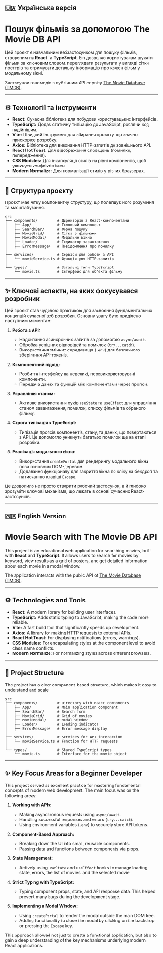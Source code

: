 ## 🇺🇦 Українська версія

# Пошук фільмів за допомогою The Movie DB API

Цей проєкт є навчальним вебзастосунком для пошуку фільмів, створеним на **React** та **TypeScript**. Він дозволяє користувачам шукати фільми за ключовим словом, переглядати результати у вигляді сітки постерів та отримувати детальну інформацію про кожен фільм у модальному вікні.

Застосунок взаємодіє з публічним API сервісу [The Movie Database (TMDB)](https://www.themoviedb.org/).

---

## ⚙️ Технології та інструменти

-   **React:** Сучасна бібліотека для побудови користувацьких інтерфейсів.
-   **TypeScript:** Додає статичну типізацію до JavaScript, роблячи код надійнішим.
-   **Vite:** Швидкий інструмент для збирання проєкту, що значно прискорює розробку.
-   **Axios:** Бібліотека для виконання HTTP-запитів до зовнішнього API.
-   **React Hot Toast:** Для відображення сповіщень (помилки, попередження).
-   **CSS Modules:** Для інкапсуляції стилів на рівні компонентів, щоб уникнути конфліктів імен.
-   **Modern Normalize:** Для нормалізації стилів у різних браузерах.

---

## 📂 Структура проєкту

Проєкт має чітку компонентну структуру, що полегшує його розуміння та масштабування.

```
src
├── components/         # Директорія з React-компонентами
│   ├── App/            # Головний компонент
│   ├── SearchBar/      # Форма пошуку
│   ├── MovieGrid/      # Сітка з фільмами
│   ├── MovieModal/     # Модальне вікно
│   ├── Loader/         # Індикатор завантаження
│   ├── ErrorMessage/   # Повідомлення про помилку
│
├── services/           # Сервіси для роботи з API
│   └── movieService.ts # Функція для HTTP-запитів
│
└── types/              # Загальні типи TypeScript
    └── movie.ts        # Інтерфейс для об'єкта фільму
```

---

## ✨ Ключові аспекти, на яких фокусувався розробник

Цей проєкт став чудовою практикою для засвоєння фундаментальних концепцій сучасної веб розробки. Основну увагу було приділено наступним моментам:

1.  **Робота з API:**

    -   Надсилання асинхронних запитів за допомогою `async/await`.
    -   Обробка успішних відповідей та помилок (`try...catch`).
    -   Використання змінних середовища (`.env`) для безпечного зберігання API-токенів.

2.  **Компонентний підхід:**

    -   Розбиття інтерфейсу на невеликі, перевикористовувані компоненти.
    -   Передача даних та функцій між компонентами через пропси.

3.  **Управління станом:**

    -   Активне використання хуків `useState` та `useEffect` для управління станом завантаження, помилок, списку фільмів та обраного фільму.

4.  **Строга типізація з TypeScript:**

    -   Типізація пропсів компонентів, стану, та даних, що повертаються з API. Це допомогло уникнути багатьох помилок ще на етапі розробки.

5.  **Реалізація модального вікна:**

    -   Використання `createPortal` для рендерингу модального вікна поза основним DOM-деревом.
    -   Додавання функціоналу для закриття вікна по кліку на бекдроп та натисканню клавіші `Escape`.

Це дозволило не просто створити робочий застосунок, а й глибоко зрозуміти ключові механізми, що лежать в основі сучасних React-застосунків.

---

## 🇬🇧 English Version

# Movie Search with The Movie DB API

This project is an educational web application for searching movies, built with **React** and **TypeScript**. It allows users to search for movies by keyword, view results as a grid of posters, and get detailed information about each movie in a modal window.

The application interacts with the public API of [The Movie Database (TMDB)](https://www.themoviedb.org/).

---

## ⚙️ Technologies and Tools

-   **React:** A modern library for building user interfaces.
-   **TypeScript:** Adds static typing to JavaScript, making the code more reliable.
-   **Vite:** A fast build tool that significantly speeds up development.
-   **Axios:** A library for making HTTP requests to external APIs.
-   **React Hot Toast:** For displaying notifications (errors, warnings).
-   **CSS Modules:** For encapsulating styles at the component level to avoid class name conflicts.
-   **Modern Normalize:** For normalizing styles across different browsers.

---

## 📂 Project Structure

The project has a clear component-based structure, which makes it easy to understand and scale.

```
src
├── components/         # Directory with React components
│   ├── App/            # Main application component
│   ├── SearchBar/      # Search form
│   ├── MovieGrid/      # Grid of movies
│   ├── MovieModal/     # Modal window
│   ├── Loader/         # Loading indicator
│   ├── ErrorMessage/   # Error message display
│
├── services/           # Services for API interaction
│   └── movieService.ts # Function for HTTP requests
│
└── types/              # Shared TypeScript types
    └── movie.ts        # Interface for the movie object
```

---

## ✨ Key Focus Areas for a Beginner Developer

This project served as excellent practice for mastering fundamental concepts of modern web development. The main focus was on the following areas:

1.  **Working with APIs:**

    -   Making asynchronous requests using `async/await`.
    -   Handling successful responses and errors (`try...catch`).
    -   Using environment variables (`.env`) to securely store API tokens.

2.  **Component-Based Approach:**

    -   Breaking down the UI into small, reusable components.
    -   Passing data and functions between components via props.

3.  **State Management:**

    -   Actively using `useState` and `useEffect` hooks to manage loading state, errors, the list of movies, and the selected movie.

4.  **Strict Typing with TypeScript:**

    -   Typing component props, state, and API response data. This helped prevent many bugs during the development stage.

5.  **Implementing a Modal Window:**

    -   Using `createPortal` to render the modal outside the main DOM tree.
    -   Adding functionality to close the modal by clicking on the backdrop or pressing the `Escape` key.

This approach allowed not just to create a functional application, but also to gain a deep understanding of the key mechanisms underlying modern React applications.
